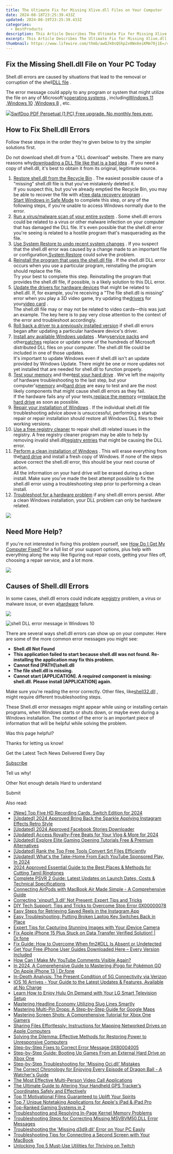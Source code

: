 ```yaml
---
title: The Ultimate Fix for Missing Xlive.dll Files on Your Computer
date: 2024-08-18T23:25:39.433Z
updated: 2024-08-19T23:25:39.433Z
categories:
  - BestProducts
description: This Article Describes The Ultimate Fix for Missing Xlive.dll Files on Your Computer
excerpt: This Article Describes The Ultimate Fix for Missing Xlive.dll Files on Your Computer
thumbnail: https://www.lifewire.com/thmb/awQJk0sQShp2x0Wx6eiKMm70j1E=/400x300/filters:no_upscale():max_bytes(150000):strip_icc():format(webp)/xlive-dll-error-message-5af1b89eff1b780036879199.PNG
---
```


## Fix the Missing Shell.dll File on Your PC Today
 Shell.dll errors are caused by situations that lead to the removal or corruption of the shell[DLL file](https://www.lifewire.com/what-is-a-dll-file-2625852) .  

 The error message could apply to any program or system that might utilize the file on any of Microsoft's[operating systems](https://www.lifewire.com/operating-systems-2625912) , including[Windows 11](https://www.lifewire.com/windows-11-5188930) ,[Windows 10](https://www.lifewire.com/windows-10-2626217) ,[Windows 8](https://www.lifewire.com/windows-8-2626235) , etc.

<!-- affiliate ads begin -->
<a href="https://purchase.swifdoo.com/order/checkout.php?PRODS=40002162&QTY=1&AFFILIATE=108875&CART=1"><img src="https://secure.avangate.com/images/merchant/8b932759a5a04ddb34bf79e3f9072e4b/products/1_Product%20box%20white-1024x1024.png" border="0">SwifDoo PDF Perpetual (1 PC) Free upgrade. No monthly fees ever. 
</a>
<!-- affiliate ads end -->
## How to Fix Shell.dll Errors

 Follow these steps in the order they're given below to try the simpler solutions first.  

 Do not download shell.dll from a "DLL download" website. There are many reasons why[downloading a DLL file like that is a bad idea](https://www.lifewire.com/important-reasons-not-to-download-dll-files-2624455) . If you need a copy of shell.dll, it's best to obtain it from its original, legitimate source.

1. [Restore shell.dll from the Recycle Bin](https://www.lifewire.com/how-to-restore-deleted-files-from-the-recycle-bin-2624515) . The easiest possible cause of a "missing" shell.dll file is that you've mistakenly deleted it.  
 If you suspect this, but you've already emptied the Recycle Bin, you may be able to recover the file with a[free data recovery program](https://www.lifewire.com/free-data-recovery-software-tools-2622893) .  
[Start Windows in Safe Mode](https://www.lifewire.com/how-do-i-start-windows-in-safe-mode-2624480) to complete this step, or any of the following steps, if you're unable to access Windows normally due to the error.
2. [Run a virus/malware scan of your entire system](https://www.lifewire.com/properly-scan-your-computer-for-viruses-and-other-malware-2624526) . Some shell.dll errors could be related to a virus or other malware infection on your computer that has damaged the DLL file. It's even possible that the shell.dll error you're seeing is related to a hostile program that's masquerading as the file.
3. [Use System Restore to undo recent system changes](https://www.lifewire.com/how-to-use-system-restore-in-windows-2626131) . If you suspect that the shell.dll error was caused by a change made to an important file or configuration,[System Restore](https://www.lifewire.com/what-is-system-restore-2626022) could solve the problem.
4. [Reinstall the program that uses the shell.dll file](https://www.lifewire.com/what-is-the-proper-way-to-reinstall-a-software-program-2624478) . If the shell.dll DLL error occurs when you use a particular program, reinstalling the program should replace the file.  
 Try your best to complete this step. Reinstalling the program that provides the shell.dll file, if possible, is a likely solution to this DLL error.
5. [Update the drivers for hardware devices](https://www.lifewire.com/how-to-update-drivers-in-windows-2619214) that might be related to shell.dll. If, for example, you're receiving a "The file shell.dll is missing" error when you play a 3D video game, try updating the[drivers](https://www.lifewire.com/what-is-a-device-driver-2625796) for your[video card](https://www.lifewire.com/what-is-a-video-card-2618161) .  
 The shell.dll file may or may not be related to video cards—this was just an example. The key here is to pay very close attention to the context of the error and troubleshoot accordingly.
6. [Roll back a driver to a previously installed version](https://www.lifewire.com/how-to-roll-back-a-driver-in-windows-2619217) if shell.dll errors began after updating a particular hardware device's driver.
7. [Install any available Windows updates](https://www.lifewire.com/how-to-check-for-install-windows-updates-2624596) . Many[service packs](https://www.lifewire.com/what-is-a-service-pack-2626010) and other[patches](https://www.lifewire.com/what-is-a-patch-2625960) replace or update some of the hundreds of Microsoft distributed DLL files on your computer. The shell.dll file could be included in one of those updates.  
 It's important to update Windows even if shell.dll isn't an update provided by Windows Update. There might be one or more updates not yet installed that are needed for shell.dll to function properly.
8. [Test your memory](https://www.lifewire.com/free-memory-test-programs-2626178) and then[test your hard drive](https://www.lifewire.com/free-hard-drive-testing-programs-2626183) . We've left the majority of hardware troubleshooting to the last step, but your computer's[memory](https://www.lifewire.com/what-is-random-access-memory-ram-2618159) and[hard drive](https://www.lifewire.com/what-is-a-hard-disk-drive-2618152) are easy to test and are the most likely components that might cause shell.dll errors as they fail.  
 If the hardware fails any of your tests,[replace the memory](https://www.lifewire.com/how-to-replace-the-memory-ram-in-a-computer-2626201) or[replace the hard drive](https://www.lifewire.com/how-to-replace-a-hard-drive-2626200) as soon as possible.
9. [Repair your installation of Windows](https://www.lifewire.com/how-do-i-automatically-repair-windows-problems-2624907) . If the individual shell.dll file troubleshooting advice above is unsuccessful, performing a startup repair or repair installation should restore all Windows DLL files to their working versions.
10. [Use a free registry cleaner](https://www.lifewire.com/free-registry-cleaners-2626176) to repair shell.dll related issues in the registry. A free registry cleaner program may be able to help by removing invalid shell.dll[registry entries](https://www.lifewire.com/what-is-a-registry-key-2625999) that might be causing the DLL error.
11. [Perform a clean installation of Windows](https://www.lifewire.com/how-to-clean-install-windows-2624904) . This will erase everything from the[hard drive](https://www.lifewire.com/what-is-a-hard-disk-drive-2618152) and install a fresh copy of Windows. If none of the steps above correct the shell.dll error, this should be your next course of action.  
 All the information on your hard drive will be erased during a clean install. Make sure you've made the best attempt possible to fix the shell.dll error using a troubleshooting step prior to performing a clean install.
12. [Troubleshoot for a hardware problem](https://www.lifewire.com/fix-a-dll-issue-caused-by-a-hardware-problem-2624493) if any shell.dll errors persist. After a clean Windows installation, your DLL problem can only be hardware related.

<!-- affiliate ads begin -->
<a href="https://shop.incomedia.eu/order/checkout.php?PRODS=14095146&QTY=1&AFFILIATE=108875&CART=1"><img src="https://secure.2checkout.com/images/merchant/8b6cc3ee5ec407721ce3bf5ff4c0f56b/PRO_BUY_728x90-EN.jpg" border="0"></a>
<!-- affiliate ads end -->
## Need More Help?

 If you're not interested in fixing this problem yourself, see [How Do I Get My Computer Fixed?](https://www.lifewire.com/how-do-i-get-my-computer-fixed-2625167) for a full list of your support options, plus help with everything along the way like figuring out repair costs, getting your files off, choosing a repair service, and a lot more.

<!-- affiliate ads begin -->
<a href="https://secure.2checkout.com/order/checkout.php?PRODS=4728277&QTY=1&AFFILIATE=108875&CART=1"><img src="https://secure.avangate.com/images/merchant/f7f07e7dab09533bc71247a5b29a7373/products/1_iDeviceMessageBox.png" border="0"></a>
<!-- affiliate ads end -->
## Causes of Shell.dll Errors

 In some cases, shell.dll errors could indicate a[registry](https://www.lifewire.com/windows-registry-2625992) problem, a virus or malware issue, or even a[hardware](https://www.lifewire.com/computer-hardware-2625895) failure.

<!-- affiliate ads begin -->
<a href="https://store.nero.com/order/checkout.php?PRODS=42296740&QTY=1&AFFILIATE=108875&CART=1"><img src="https://www.nero.com/nero-com-wAssets/img/banners/2023/biu/Nero_BackItUp_Screen_2.webp" border="0"></a>
<!-- affiliate ads end -->
![shell DLL error message in Windows 10](https://www.lifewire.com/thmb/rZIL33tpn8yloG9vnMgUcIAtMow=/1500x0/filters:no_upscale():max_bytes(150000):strip_icc():format(webp)/shell-dll-error-message-5ae76d71ba61770036578316.png)

 There are several ways shell.dll errors can show up on your computer. Here are some of the more common error messages you might see:

* **Shell.dll Not Found**
* **This application failed to start because shell.dll was not found. Re-installing the application may fix this problem.**
* **Cannot find \[PATH\]\\shell.dll**
* **The file shell.dll is missing.**
* **Cannot start \[APPLICATION\]. A required component is missing: shell.dll. Please install \[APPLICATION\] again.**

 Make sure you're reading the error correctly. Other files, like[shell32.dll](https://www.lifewire.com/how-to-fix-shell32-dll-not-found-or-missing-errors-2624008) , might require different troubleshooting steps.

 These Shell.dll error messages might appear while using or installing certain programs, when Windows starts or shuts down, or maybe even during a Windows installation. The context of the error is an important piece of information that will be helpful while solving the problem.

Was this page helpful?

Thanks for letting us know!

 Get the Latest Tech News Delivered Every Day

[Subscribe](https://www.lifewire.com/#)

Tell us why!

 Other  Not enough details  Hard to understand

 Submit

<ins class="adsbygoogle"
     style="display:block"
     data-ad-format="autorelaxed"
     data-ad-client="ca-pub-7571918770474297"
     data-ad-slot="1223367746"></ins>



<ins class="adsbygoogle"
     style="display:block"
     data-ad-client="ca-pub-7571918770474297"
     data-ad-slot="8358498916"
     data-ad-format="auto"
     data-full-width-responsive="true"></ins>

<span class="atpl-alsoreadstyle">Also read:</span>
<div><ul>
<li><a href="https://remote-screen-capture.techidaily.com/new-top-five-hd-recording-cards-switch-edition-for-2024/"><u>[New] Top Five HD Recording Cards, Switch Edition for 2024</u></a></li>
<li><a href="https://instagram-video-recordings.techidaily.com/updated-2024-approved-bring-back-the-sparkle-applying-instagram-effects-retro-style/"><u>[Updated] 2024 Approved  Bring Back the Sparkle  Applying Instagram Effects Retro Style</u></a></li>
<li><a href="https://facebook-videos.techidaily.com/updated-2024-approved-facebook-stories-downloader/"><u>[Updated] 2024 Approved  Facebook Stories Downloader</u></a></li>
<li><a href="https://facebook-record-videos.techidaily.com/updated-access-royalty-free-beats-for-your-vlog-and-more-for-2024/"><u>[Updated] Access Royalty-Free Beats for Your Vlog & More for 2024</u></a></li>
<li><a href="https://facebook-video-share.techidaily.com/updated-explore-elite-gaming-opening-tutorials-free-and-premium-alternatives/"><u>[Updated] Explore Elite Gaming Opening Tutorials  Free & Premium Alternatives</u></a></li>
<li><a href="https://extra-support.techidaily.com/updated-rank-the-top-free-tools-convert-srt-files-efficiently/"><u>[Updated] Rank the Top Free Tools  Convert Srt Files Efficiently</u></a></li>
<li><a href="https://youtube-tips.techidaily.com/ed-whats-the-take-home-from-each-youtube-sponsored-play-in-2024/"><u>[Updated] What's the Take-Home From Each YouTube Sponsored Play, In 2024</u></a></li>
<li><a href="https://fox-helps.techidaily.com/2024-approved-essential-guide-to-the-best-places-and-methods-for-cutting-tamil-ringtones/"><u>2024 Approved  Essential Guide to the Best Places & Methods for Cutting Tamil Ringtones</u></a></li>
<li><a href="https://tech-renaissance.techidaily.com/complete-psvr-2-guide-latest-updates-on-launch-dates-costs-and-technical-specifications/"><u>Complete PSVR 2 Guide: Latest Updates on Launch Dates, Costs & Technical Specifications</u></a></li>
<li><a href="https://tech-renaissance.techidaily.com/connecting-airpods-with-macbook-air-made-simple-a-comprehensive-guide/"><u>Connecting AirPods with MacBook Air Made Simple - A Comprehensive Guide</u></a></li>
<li><a href="https://tech-renaissance.techidaily.com/correcting-xinput13dll-not-present-expert-tips-and-tricks/"><u>Correcting 'xinput1_3.dll' Not Present: Expert Tips and Tricks</u></a></li>
<li><a href="https://tech-renaissance.techidaily.com/diy-tech-support-tips-and-tricks-to-overcome-stop-error-0x00000078/"><u>DIY Tech Support: Tips and Tricks to Overcome Stop Error 0X00000078</u></a></li>
<li><a href="https://tech-renaissance.techidaily.com/easy-steps-for-retrieving-saved-reels-in-the-instagram-app/"><u>Easy Steps for Retrieving Saved Reels in the Instagram App</u></a></li>
<li><a href="https://tech-renaissance.techidaily.com/easy-troubleshooting-putting-broken-laptop-key-switches-back-in-place/"><u>Easy Troubleshooting: Putting Broken Laptop Key Switches Back in Place</u></a></li>
<li><a href="https://tech-renaissance.techidaily.com/expert-tips-for-capturing-stunning-images-with-your-idevice-camera/"><u>Expert Tips for Capturing Stunning Images with Your iDevice Camera</u></a></li>
<li><a href="https://iphone-transfer.techidaily.com/fix-apple-iphone-15-plus-stuck-on-data-transfer-verified-solution-drfone-by-drfone-transfer-from-ios/"><u>Fix Apple iPhone 15 Plus Stuck on Data Transfer Verified Solution! | Dr.fone</u></a></li>
<li><a href="https://tech-renaissance.techidaily.com/fix-guide-how-to-overcome-when-fm2dll-is-absent-or-undetected/"><u>Fix Guide: How to Overcome When fm2#DLL Is Absent or Undetected</u></a></li>
<li><a href="https://tech-renaissance.techidaily.com/get-your-free-iphone-user-guides-downloaded-here-every-version-included/"><u>Get Your Free iPhone User Guides Downloaded Here – Every Version Included</u></a></li>
<li><a href="https://tech-renaissance.techidaily.com/how-can-i-make-my-youtube-comments-visible-again/"><u>How Can I Make My YouTube Comments Visible Again?</u></a></li>
<li><a href="https://ios-pokemon-go.techidaily.com/in-2024-a-comprehensive-guide-to-mastering-ipogo-for-pokemon-go-on-apple-iphone-13-drfone-by-drfone-virtual-ios/"><u>In 2024, A Comprehensive Guide to Mastering iPogo for Pokémon GO On Apple iPhone 13 | Dr.fone</u></a></li>
<li><a href="https://tech-renaissance.techidaily.com/in-depth-analysis-the-present-condition-of-5g-connectivity-via-verizon/"><u>In-Depth Analysis: The Present Condition of 5G Connectivity via Verizon</u></a></li>
<li><a href="https://tech-renaissance.techidaily.com/ios-16-arrives-your-guide-to-the-latest-updates-and-features-available-at-no-charge/"><u>IOS 16 Arrives - Your Guide to the Latest Updates & Features, Available at No Charge</u></a></li>
<li><a href="https://tech-renaissance.techidaily.com/learn-how-to-enjoy-hulu-on-demand-with-your-lg-smart-television-setup/"><u>Learn How to Enjoy Hulu On Demand with Your LG Smart Television Setup</u></a></li>
<li><a href="https://extra-lessons.techidaily.com/mastering-headline-economy-utilizing-slug-lines-smartly/"><u>Mastering Headline Economy  Utilizing Slug Lines Smartly</u></a></li>
<li><a href="https://tech-renaissance.techidaily.com/mastering-multi-pin-drops-a-step-by-step-guide-for-google-maps/"><u>Mastering Multi-Pin Drops: A Step-by-Step Guide for Google Maps</u></a></li>
<li><a href="https://tech-renaissance.techidaily.com/mastering-screen-shots-a-comprehensive-tutorial-for-xbox-one-gamers/"><u>Mastering Screen Shots: A Comprehensive Tutorial for Xbox One Gamers</u></a></li>
<li><a href="https://tech-renaissance.techidaily.com/sharing-files-effortlessly-instructions-for-mapping-networked-drives-on-apple-computers/"><u>Sharing Files Effortlessly: Instructions for Mapping Networked Drives on Apple Computers</u></a></li>
<li><a href="https://tech-renaissance.techidaily.com/solving-the-dilemma-effective-methods-for-restoring-power-to-unresponsive-computers/"><u>Solving the Dilemma: Effective Methods for Restoring Power to Unresponsive Computers</u></a></li>
<li><a href="https://tech-renaissance.techidaily.com/step-by-step-fixes-to-correct-error-message-0x80004005/"><u>Step-by-Step Fixes to Correct Error Message 0X80004005</u></a></li>
<li><a href="https://tech-renaissance.techidaily.com/step-by-step-guide-booting-up-games-from-an-external-hard-drive-on-xbox-one/"><u>Step-by-Step Guide: Booting Up Games From an External Hard Drive on Xbox One</u></a></li>
<li><a href="https://tech-renaissance.techidaily.com/step-by-step-troubleshooting-for-missing-ocidll-mistakes/"><u>Step-by-Step Troubleshooting for 'Missing Oci.dll' Mistakes</u></a></li>
<li><a href="https://tech-renaissance.techidaily.com/the-correct-chronology-for-enjoying-every-episode-of-dragon-ball-a-watchers-guide/"><u>The Correct Chronology for Enjoying Every Episode of Dragon Ball - A Watcher's Guide</u></a></li>
<li><a href="https://tech-renaissance.techidaily.com/the-most-effective-multi-person-video-call-applications/"><u>The Most Effective Multi-Person Video Call Applications</u></a></li>
<li><a href="https://tech-renaissance.techidaily.com/the-ultimate-guide-to-altering-your-handheld-gps-trackers-coordinates-safely-and-effectively/"><u>The Ultimate Guide to Altering Your Handheld GPS Tracker’s Coordinates Safely and Effectively</u></a></li>
<li><a href="https://tech-renaissance.techidaily.com/top-11-motivational-films-guaranteed-to-uplift-your-spirits/"><u>Top 11 Motivational Films Guaranteed to Uplift Your Spirits</u></a></li>
<li><a href="https://tech-renaissance.techidaily.com/top-7-unique-notetaking-applications-for-apples-ipad-and-ipad-pro/"><u>Top 7 Unique Notetaking Applications for Apple's iPad & iPad Pro</u></a></li>
<li><a href="https://tech-renaissance.techidaily.com/top-ranked-gaming-systems-in-2/"><u>Top-Ranked Gaming Systems in 2</u></a></li>
<li><a href="https://tech-renaissance.techidaily.com/troubleshooting-and-resolving-in-page-kernel-memory-problems/"><u>Troubleshooting and Resolving In-Page Kernel Memory Problems</u></a></li>
<li><a href="https://tech-renaissance.techidaily.com/troubleshooting-steps-for-correcting-missing-msvbvm50dll-error-messages/"><u>Troubleshooting Steps for Correcting Missing MSVBVM50.DLL Error Messages</u></a></li>
<li><a href="https://tech-renaissance.techidaily.com/troubleshooting-the-missing-d3d9dll-error-on-your-pc-easily/"><u>Troubleshooting the 'Missing d3d9.dll' Error on Your PC Easily</u></a></li>
<li><a href="https://tech-renaissance.techidaily.com/troubleshooting-tips-for-connecting-a-second-screen-with-your-macbook/"><u>Troubleshooting Tips for Connecting a Second Screen with Your MacBook</u></a></li>
<li><a href="https://tech-renaissance.techidaily.com/unlocking-top-5-must-use-utilities-for-thriving-on-twitch/"><u>Unlocking Top 5 Must-Use Utilities for Thriving on Twitch</u></a></li>
</ul></div>
